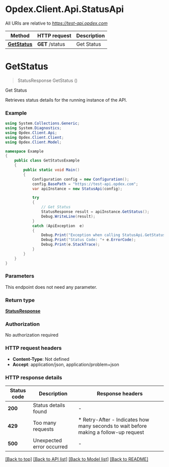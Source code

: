 # Opdex.Client.Api.StatusApi

All URIs are relative to *https://test-api.opdex.com*

Method | HTTP request | Description
------------- | ------------- | -------------
[**GetStatus**](StatusApi.md#getstatus) | **GET** /status | Get Status


<a name="getstatus"></a>
# **GetStatus**
> StatusResponse GetStatus ()

Get Status

Retrieves status details for the running instance of the API.

### Example
```csharp
using System.Collections.Generic;
using System.Diagnostics;
using Opdex.Client.Api;
using Opdex.Client.Client;
using Opdex.Client.Model;

namespace Example
{
    public class GetStatusExample
    {
        public static void Main()
        {
            Configuration config = new Configuration();
            config.BasePath = "https://test-api.opdex.com";
            var apiInstance = new StatusApi(config);

            try
            {
                // Get Status
                StatusResponse result = apiInstance.GetStatus();
                Debug.WriteLine(result);
            }
            catch (ApiException  e)
            {
                Debug.Print("Exception when calling StatusApi.GetStatus: " + e.Message );
                Debug.Print("Status Code: "+ e.ErrorCode);
                Debug.Print(e.StackTrace);
            }
        }
    }
}
```

### Parameters
This endpoint does not need any parameter.

### Return type

[**StatusResponse**](StatusResponse.md)

### Authorization

No authorization required

### HTTP request headers

 - **Content-Type**: Not defined
 - **Accept**: application/json, application/problem+json


### HTTP response details
| Status code | Description | Response headers |
|-------------|-------------|------------------|
| **200** | Status details found |  -  |
| **429** | Too many requests |  * Retry-After - Indicates how many seconds to wait before making a follow-up request <br>  |
| **500** | Unexpected error occurred |  -  |

[[Back to top]](#) [[Back to API list]](../README.md#documentation-for-api-endpoints) [[Back to Model list]](../README.md#documentation-for-models) [[Back to README]](../README.md)


